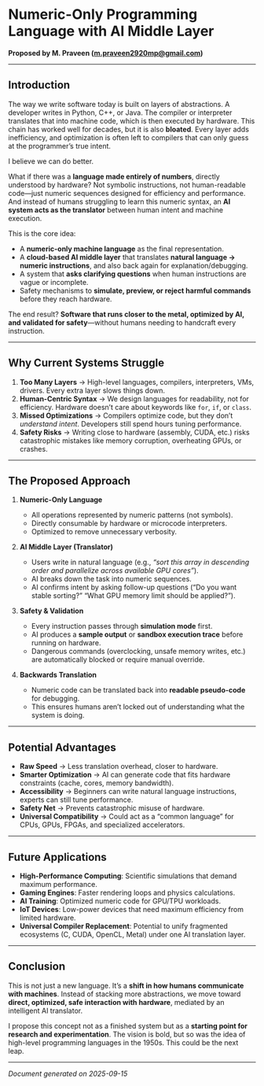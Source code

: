 # Numeric-Only Programming Language with AI Middle Layer  
**Proposed by M. Praveen (m.praveen2920mp@gmail.com)**  

---

## Introduction  
The way we write software today is built on layers of abstractions. A developer writes in Python, C++, or Java. 
The compiler or interpreter translates that into machine code, which is then executed by hardware. 
This chain has worked well for decades, but it is also **bloated**. Every layer adds inefficiency, 
and optimization is often left to compilers that can only guess at the programmer’s true intent.  

I believe we can do better.  

What if there was a **language made entirely of numbers**, directly understood by hardware? 
Not symbolic instructions, not human-readable code—just numeric sequences designed for efficiency and performance. 
And instead of humans struggling to learn this numeric syntax, an **AI system acts as the translator** 
between human intent and machine execution.  

This is the core idea:  
- A **numeric-only machine language** as the final representation.  
- A **cloud-based AI middle layer** that translates **natural language → numeric instructions**, and also back again for explanation/debugging.  
- A system that **asks clarifying questions** when human instructions are vague or incomplete.  
- Safety mechanisms to **simulate, preview, or reject harmful commands** before they reach hardware.  

The end result? **Software that runs closer to the metal, optimized by AI, and validated for safety**—without humans needing to handcraft every instruction.  

---

## Why Current Systems Struggle  
1. **Too Many Layers** → High-level languages, compilers, interpreters, VMs, drivers. Every extra layer slows things down.  
2. **Human-Centric Syntax** → We design languages for readability, not for efficiency. Hardware doesn’t care about keywords like `for`, `if`, or `class`.  
3. **Missed Optimizations** → Compilers optimize code, but they don’t *understand intent*. Developers still spend hours tuning performance.  
4. **Safety Risks** → Writing close to hardware (assembly, CUDA, etc.) risks catastrophic mistakes like memory corruption, overheating GPUs, or crashes.  

---

## The Proposed Approach  
1. **Numeric-Only Language**  
   - All operations represented by numeric patterns (not symbols).  
   - Directly consumable by hardware or microcode interpreters.  
   - Optimized to remove unnecessary verbosity.  

2. **AI Middle Layer (Translator)**  
   - Users write in natural language (e.g., *“sort this array in descending order and parallelize across available GPU cores”*).  
   - AI breaks down the task into numeric sequences.  
   - AI confirms intent by asking follow-up questions (“Do you want stable sorting?” “What GPU memory limit should be applied?”).  

3. **Safety & Validation**  
   - Every instruction passes through **simulation mode** first.  
   - AI produces a **sample output** or **sandbox execution trace** before running on hardware.  
   - Dangerous commands (overclocking, unsafe memory writes, etc.) are automatically blocked or require manual override.  

4. **Backwards Translation**  
   - Numeric code can be translated back into **readable pseudo-code** for debugging.  
   - This ensures humans aren’t locked out of understanding what the system is doing.  

---

## Potential Advantages  
- **Raw Speed** → Less translation overhead, closer to hardware.  
- **Smarter Optimization** → AI can generate code that fits hardware constraints (cache, cores, memory bandwidth).  
- **Accessibility** → Beginners can write natural language instructions, experts can still tune performance.  
- **Safety Net** → Prevents catastrophic misuse of hardware.  
- **Universal Compatibility** → Could act as a “common language” for CPUs, GPUs, FPGAs, and specialized accelerators.  

---

## Future Applications  
- **High-Performance Computing**: Scientific simulations that demand maximum performance.  
- **Gaming Engines**: Faster rendering loops and physics calculations.  
- **AI Training**: Optimized numeric code for GPU/TPU workloads.  
- **IoT Devices**: Low-power devices that need maximum efficiency from limited hardware.  
- **Universal Compiler Replacement**: Potential to unify fragmented ecosystems (C, CUDA, OpenCL, Metal) under one AI translation layer.  

---

## Conclusion  
This is not just a new language. It’s a **shift in how humans communicate with machines**. Instead of stacking more abstractions, we move toward **direct, optimized, safe interaction with hardware**, mediated by an intelligent AI translator.  

I propose this concept not as a finished system but as a **starting point for research and experimentation**. 
The vision is bold, but so was the idea of high-level programming languages in the 1950s. This could be the next leap.  

---

*Document generated on 2025-09-15*
